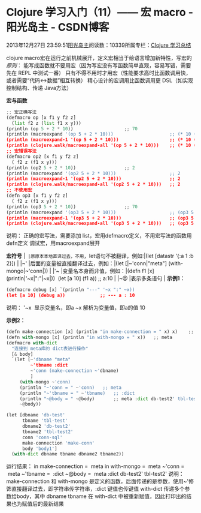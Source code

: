 
# Clojure 学习入门（11）—— 宏 macro - 阳光岛主 - CSDN博客

2013年12月27日 23:59:51[阳光岛主](https://me.csdn.net/sunboy_2050)阅读数：10339所属专栏：[Clojure 学习总结](https://blog.csdn.net/column/details/learn-clojure.html)



clojure macro宏在运行之前机械展开，定义宏相当于给语言增加新特性，写宏的*原则*：
能写成函数就不要用宏（因为写宏没有写函数简单直观，容易写错，需要先在 REPL 中测试一番）
只有不得不用时才用宏（性能要求高时比函数调用快，或者需要“代码<->数据”相互转换）
精心设计的宏调用比函数调用更 DSL（如实现控制结构、传递 Java方法）

**宏与函数**

```python
;; 宏正确写法
(defmacro op [x f1 y f2 z]
  (list f2 z (list f1 x y)))      
(println (op 5 + 2 * 10))                   ;; 70
(println (macroexpand '(op 5 + 2 * 10)))                     ;; (* 10 (+ 5 2))
(println (macroexpand-1 '(op 5 + 2 * 10)))                   ;; (* 10 (+ 5 2))
(println (clojure.walk/macroexpand-all '(op 5 + 2 * 10)))    ;; (* 10 (+ 5 2))
;; 宏错误写法
(defmacro op2 [x f1 y f2 z]
  ( f2 z (f1 x y)))
(println (op2 5 + 2 * 10))                  ;; 2
(println (macroexpand '(op2 5 + 2 * 10)))                    ;; 2
(println (macroexpand-1 '(op2 5 + 2 * 10)))                  ;; 2
(println (clojure.walk/macroexpand-all '(op2 5 + 2 * 10)))   ;; 2
;; 不使用宏
(defn op3 [x f1 y f2 z]
  ( f2 z (f1 x y)))
(println (op3 5 + 2 * 10))                  ;; 70
(println (macroexpand '(op3 5 + 2 * 10)))                    ;; (op3 5 + 2 * 10)
(println (macroexpand-1 '(op3 5 + 2 * 10)))                  ;; (op3 5 + 2 * 10)
(println (clojure.walk/macroexpand-all '(op3 5 + 2 * 10)))   ;; (op3 5 + 2 * 10)
```
说明：
正确的宏写法，需要添加 list，宏用defmacro定义，不用宏写法的函数用defn定义
调试宏，用macroexpand展开

**宏符号**
|`
|原原本本地直译过去，不用`，let语句不被翻译，例如:|(let [datastr '{:a 1 :b 2}])
|
|~'
|后面的变量被直接翻译过去，例如：|(let [|~'conn|"meta"] (with-mongo|~'conn|))
|
|'~
|变量名本身而非值，例如：|(defn f1 [x] (println|'~x|":"|~x|))  (let [a 10] (f1  a)) ;; a:10
|
|~@
|表示多条语句
|
**示例1：**

```python
(defmacro debug [x] `(println "---" '~x ":" ~x))
(let [a 10] (debug a))             ;; --- a : 10
```
说明：
'~x  显示变量名，即a
~x 解析为变量值，即a的值 10

**示例2：**

```python
(defn make-connection [x] (println "in make-connection = " x) x)    ;; meta
(defn with-mongo [x] (println "in with-mongo = " x))   ;; meta
(defmacro with-dict
  "连接到 meta库的 dict表进行操作"
  [& body]
  `(let [~'dbname "meta"
         ~'tbname :dict
         ~'conn (make-connection ~'dbname)
         ]
     (with-mongo ~'conn)
     (println "~'conn = " ~'conn)   ;; meta
     (println "~'tbname = " ~'tbname)   ;; :dict
     (println "~@body = " ~@body)       ;; meta :dict db-test2' tbl-test2'
     ~@body))

(let [dbname 'db-test' 
      tbname 'tbl-test'
      dbname2 'db-test2' 
      tbname2 'tbl-test2'
      conn 'conn-sql'
      make-connection 'make-conn'
      body 'body1']
  (with-dict dbname tbname dbname2 tbname2))
```
运行结果：
in make-connection =  meta
in with-mongo =  meta
~'conn =  meta
~'tbname =  :dict
~@body =  meta :dict db-test2' tbl-test2'
说明：
make-connection 和 with-mongo 是定义的函数，后面传递的是参数，使用~'修饰直接翻译过去，即字符串传字符串，:dict 键值也传键值
with-dict 传递多个参数给body，其中 dbname tbname 在 with-dict 中被重新赋值，因此打印出的结果也为赋值后的最新结果





